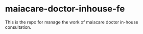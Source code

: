 # maiacare-doctor-inhouse-fe
This is the repo for manage the work of maiacare doctor in-house consultation.
    

   
   
   
   